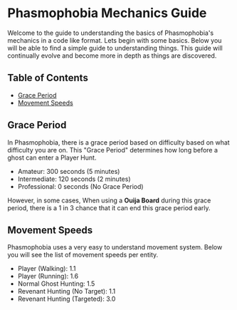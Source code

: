 # Phasmophobia Mechanics Guide
Welcome to the guide to understanding the basics of Phasmophobia's mechanics in a code like format. Lets begin with some basics.
Below you will be able to find a simple guide to understanding things.
This guide will continually evolve and become more in depth as things are discovered.




## Table of Contents
- [Grace Period](#grace-period)
- [Movement Speeds](#movement-speeds)




## Grace Period
In Phasmophobia, there is a grace period based on difficulty based on what difficulty you are on.
This "Grace Period" determines how long before a ghost can enter a Player Hunt.
- Amateur: 300 seconds (5 minutes)
- Intermediate: 120 seconds (2 minutes)
- Professional: 0 seconds (No Grace Period)

However, in some cases, When using a **Ouija Board** during this grace period, there is a 1 in 3 chance that it can end this 
grace period early.




## Movement Speeds
Phasmophobia uses a very easy to understand movement system. Below you will see the list of movement speeds per entity.
- Player (Walking): 1.1
- Player (Running): 1.6
- Normal Ghost Hunting: 1.5
- Revenant Hunting (No Target): 1.1
- Revenant Hunting (Targeted): 3.0
